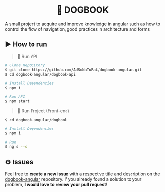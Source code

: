 <div align="center">
   <h1> 🐶 DOGBOOK </h1>
</div>

A small project to acquire and improve knowledge in angular such as how to control the flow of navigation, good practices in architecture and forms

## ▶️ How to run

> 🥇 Run API

```bash
# Clone Repository
$ git clone https://github.com/AdSoNaTuRaL/dogbook-angular.git
$ cd dogbook-angular/dogbook-api

# Install Dependencies
$ npm i

# Run API
$ npm start
```

> 🥈 Run Project (Front-end)

```bash
$ cd dogbook-angular/dogbook

# Install Dependencies
$ npm i

# Run
$ ng s --o
```

## ⚙️ Issues

Feel free to **create a new issue** with a respective title and description on the [dogbook-angular](https://github.com/AdSoNaTuRaL/dogbook-angular/issues) repository.
If you already found a solution to your problem, **I would love to review your pull request**!
